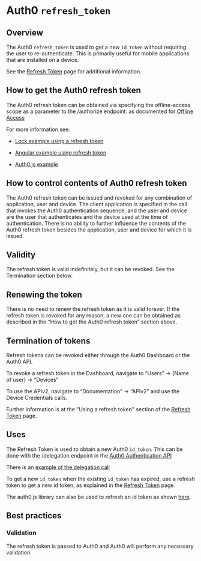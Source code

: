 # Auth0 `refresh_token`

## Overview

The Auth0 `refresh_token` is used to get a new `id_token` without requiring the user to re-authenticate.  This is primarily useful for mobile applications that are installed on a device.  

See the [Refresh Token](/refresh-token) page for additional information.

## How to get the Auth0 refresh token

The Auth0 refresh token can be obtained via specifying the offline-access scope as a parameter to the /authorize endpoint.   as documented for [Offline Access](/auth-api#offline-access)

For more information see:
* [Lock example using a refresh token](/libraries/lock/using-a-refresh-token)

* [Angular example using refresh token](https://github.com/auth0/auth0-angular/blob/master/docs/refresh-token.md)

* [Auth0.js example](https://github.com/auth0/auth0.js#login)

## How to control contents of Auth0 refresh token

The Auth0 refresh token can be issued and revoked for any combination of application, user and device.   The client application is specified in the call that invokes the Auth0 authentication sequence, and the user and device are the user that authenticates and the device used at the time of authentication.   There is no ability to further influence the contents of the Auth0 refresh token besides the application, user and device for which it is issued.

## Validity

The refresh token is valid indefinitely, but it can be revoked.  See the Termination section below.

## Renewing the token

There is no need to renew the refresh token as it is valid forever.  If the refresh token is revoked for any reason, a new one can be obtained as described in the “How to get the Auth0 refresh token” section above.

## Termination of tokens

Refresh tokens can be revoked either through the Auth0 Dashboard or the Auth0 API.

To revoke a refresh token in the Dashboard, navigate to “Users” -> {Name of user} -> “Devices”

To use the APIv2, navigate to “Documentation” -> “APIv2” and use the Device Credentials calls.

Further information is at the "Using a refresh token" section of the [Refresh Token](/refresh-token#using-a-refresh-token) page.

## Uses

The Refresh Token is used to obtain a new Auth0 `id_token`.  This can be done with the /delegation endpoint in the [Auth0 Authentication API](/auth-api#delegated)

There is an [example of the delegation call](/refresh-token#using-a-refresh-token)

To get a new `id_token` when the existing `id_token` has expired, use a refresh token to get a new id token, as explained in the [Refresh Token](/refresh-token) page.

The auth0.js library can also be used to refresh an id token as shown [here](https://github.com/auth0/auth0.js#refresh-token).

## Best practices

### Validation

The refresh token is passed to Auth0 and Auth0 will perform any necessary validation.
